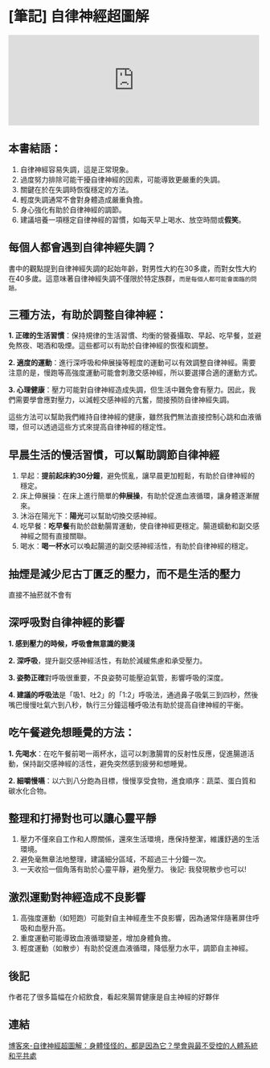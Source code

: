 # [筆記] 自律神經超圖解


<!--more-->
<iframe src="https://open.firstory.me/embed/story/clovj1q7000na01u78srrh9vr" height="180" width="99%" frameborder="0" scrolling="no"></iframe>

## 本書結語：
1. 自律神經容易失調，這是正常現象。
2. 過度努力排除可能干擾自律神經的因素，可能導致更嚴重的失調。
3. 關鍵在於在失調時恢復穩定的方法。
4. 輕度失調通常不會對身體造成嚴重負擔。
5. 身心強化有助於自律神經的調節。
6. 建議培養一項穩定自律神經的習慣，如每天早上喝水、放空時間或**假笑**。


## 每個人都會遇到自律神經失調？
書中的觀點提到自律神經失調的起始年齡，對男性大約在30多歲，而對女性大約在40多歲。這意味著自律神經失調不僅限於特定族群，`而是每個人都可能會面臨的問題。`

## 三種方法，有助於調整自律神經：
**1. 正確的生活習慣**：保持規律的生活習慣、均衡的營養攝取、早起、吃早餐，並避免熬夜、喝酒和吸煙。這些都可以有助於自律神經的恢復和調整。

**2. 適度的運動**：進行深呼吸和伸展操等輕度的運動可以有效調整自律神經。需要注意的是，慢跑等高強度運動可能會刺激交感神經，所以要選擇合適的運動方式。

**3. 心理健康**：壓力可能對自律神經造成失調，但生活中難免會有壓力。因此，我們需要學會應對壓力，以減輕交感神經的亢奮，間接預防自律神經失調。

這些方法可以幫助我們維持自律神經的健康，雖然我們無法直接控制心跳和血液循環，但可以透過這些方式來提高自律神經的穩定性。

## 早晨生活的慢活習慣，可以幫助調節自律神經
1. 早起：**提前起床約30分鐘**，避免慌亂，讓早晨更加輕鬆，有助於自律神經的穩定。
2. 床上伸展操：在床上進行簡單的**伸展操**，有助於促進血液循環，讓身體逐漸醒來。
3. 沐浴在陽光下：**陽光**可以幫助切換交感神經。
4. 吃早餐：**吃早餐**有助於啟動腸胃運動，使自律神經更穩定。腸道蠕動和副交感神經之間有直接關聯。
5. 喝水：**喝一杯水**可以喚起腸道的副交感神經活性，有助於自律神經的穩定。

## 抽煙是減少尼古丁匱乏的壓力，而不是生活的壓力
直接不抽菸就不會有

## 深呼吸對自律神經的影響
**1. 感到壓力的時候，呼吸會無意識的變淺**

**2. 深呼吸**，提升副交感神經活性，有助於減緩焦慮和承受壓力。

**3. 姿勢正確**對呼吸很重要，不良姿勢可能壓迫氣管，影響呼吸的深度。

**4. 建議的呼吸法**是「吸1、吐2」的「1:2」呼吸法，通過鼻子吸氣三到四秒，然後嘴巴慢慢吐氣六到八秒，執行三分鐘這種呼吸法有助於提高自律神經的平衡。

## 吃午餐避免想睡覺的方法：
**1. 先喝水**：在吃午餐前喝一兩杯水，這可以刺激腸胃的反射性反應，促進腸道活動，保持副交感神經的活性，避免突然感到疲勞和想睡覺。

**2. 細嚼慢嚥**：以六到八分飽為目標，慢慢享受食物，進食順序：蔬菜、蛋白質和碳水化合物。

## 整理和打掃對也可以讓心靈平靜
1. 壓力不僅來自工作和人際關係，還來生活環境，應保持整潔，維護舒適的生活環境。
2. 避免毫無章法地整理，建議細分區域，不超過三十分鐘一次。
3. 一天收拾一個角落有助於心靈平靜，避免壓力。
後記: 我發現散步也可以!

## 激烈運動對神經造成不良影響
1. 高強度運動（如短跑）可能對自主神經產生不良影響，因為通常伴隨著屏住呼吸和血壓升高。
2. 重度運動可能導致血液循環變差，增加身體負擔。
3. 輕度運動（如散步）有助於促進血液循環，降低壓力水平，調節自主神經。

## 後記
作者花了很多篇幅在介紹飲食，看起來腸胃健康是自主神經的好夥伴

## 連結
[博客來-自律神經超圖解：身體怪怪的，都是因為它？學會與最不受控的人體系統和平共處](https://www.books.com.tw/products/0010900887)
